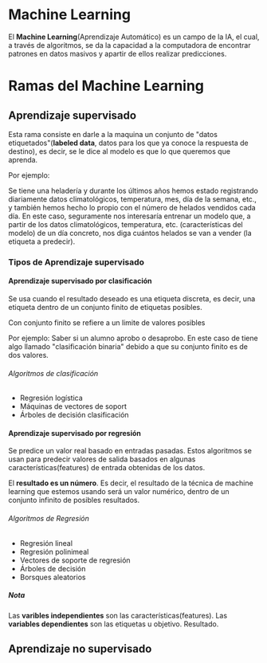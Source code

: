 # Machine Learning
El **Machine Learning**(Aprendizaje Automático)  es un campo de la IA, el cual, a través de algoritmos, se da la capacidad a la computadora de encontrar patrones en datos masivos y apartir de ellos realizar predicciones.

# Ramas del Machine Learning

## Aprendizaje supervisado
Esta rama consiste en darle a la maquina un conjunto de "datos etiquetados"(**labeled data**, datos para los que ya conoce la respuesta de destino), es decir, se le dice al modelo es que lo que queremos que aprenda.

Por ejemplo: 

Se tiene una heladería y durante los últimos años hemos estado registrando diariamente datos climatológicos, temperatura, mes, día de la semana, etc., y también hemos hecho lo propio con el número de helados vendidos cada día. En este caso, seguramente nos interesaría entrenar un modelo que, a partir de los datos climatológicos, temperatura, etc. (características del modelo) de un día concreto, nos diga cuántos helados se van a vender (la etiqueta a predecir).

### Tipos de Aprendizaje supervisado

#### Aprendizaje supervisado por clasificación
Se usa cuando el resultado deseado es una etiqueta discreta, es decir, una etiqueta dentro de un conjunto finito de etiquetas posibles.

Con conjunto finito se refiere a un limite de valores posibles

Por ejemplo: Saber si un alumno aprobo o desaprobo. En este caso de tiene algo llamado "clasificación binaria" debido a que su conjunto finito es de dos valores.
###### Algoritmos de clasificación
- Regresión logística
- Máquinas de vectores de soport
- Árboles de decisión clasificación
#### Aprendizaje supervisado por regresión
Se predice un valor real basado en entradas pasadas. Estos algoritmos se usan para predecir valores de salida basados en algunas características(features) de entrada obtenidas de los datos.

El **resultado es un número**. Es decir, el resultado de la técnica de machine learning que estemos usando será un valor numérico, dentro de un conjunto infinito de posibles resultados.
###### Algoritmos de Regresión
- Regresión lineal
- Regresión polinimeal
- Vectores de soporte de regresión
- Árboles de decisión
- Borsques aleatorios

##### Nota 
Las **varibles independientes** son las características(features).
Las **variables dependientes** son las etiquetas u objetivo. Resultado.
## Aprendizaje no supervisado
